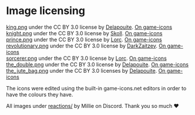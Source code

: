 # Image licensing

[king.png](king.png) under the CC BY 3.0 license by [Delapouite](http://delapouite.com/). [On game-icons](https://game-icons.net/1x1/delapouite/throne-king.html)  
[knight.png](knight.png) under the CC BY 3.0 license by [Skoll](https://game-icons.net/). [On game-icons](https://game-icons.net/1x1/skoll/mounted-knight.html)  
[prince.png](prince.png) under the CC BY 3.0 license by [Lorc](http://lorcblog.blogspot.com/). [On game-icons](https://game-icons.net/1x1/lorc/king.html)  
[revolutionary.png](revolutionary.png) under the CC BY 3.0 license by [DarkZaitzev](http://darkzaitzev.deviantart.com/). [On game-icons](https://game-icons.net/1x1/darkzaitzev/hooded-figure.html)  
[sorcerer.png](sorcerer.png) under the CC BY 3.0 license by [Lorc](http://lorcblog.blogspot.com/). [On game-icons](https://game-icons.net/1x1/lorc/robe.html)  
[the_double.png](the_double.png) under the CC BY 3.0 license by [Delapouite](http://delapouite.com/). [On game-icons](https://game-icons.net/1x1/delapouite/farmer.html)  
[the_jute_bag.png](the_jute_bag.png) under the CC BY 3.0 licenses by [Delapouite](http://delapouite.com/). [On game-icons](https://game-icons.net/1x1/delapouite/shopping-bag.html)  

The icons were edited using the built-in game-icons.net editors in order to have the colours they have.

All images under [reactions/](reactions/) by Millie on Discord. Thank you so much :heart:
